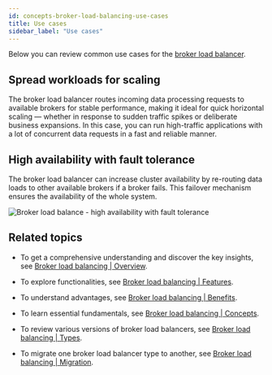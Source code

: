 ```yaml
---
id: concepts-broker-load-balancing-use-cases
title: Use cases
sidebar_label: "Use cases"
---
```


Below you can review common use cases for the [broker load balancer](./concepts-broker-load-balancing-overview.md). 

## Spread workloads for scaling

The broker load balancer routes incoming data processing requests to available brokers for stable performance, making it ideal for quick horizontal scaling — whether in response to sudden traffic spikes or deliberate business expansions. In this case, you can run high-traffic applications with a lot of concurrent data requests in a fast and reliable manner. 

## High availability with fault tolerance

The broker load balancer can increase cluster availability by re-routing data loads to other available brokers if a broker fails. This failover mechanism ensures the availability of the whole system. 

![Broker load balance - high availability with fault tolerance](/assets/broker-load-balancing-7.png)

## Related topics

- To get a comprehensive understanding and discover the key insights, see [Broker load balancing | Overview](./concepts-broker-load-balancing-overview.md). 
  
- To explore functionalities, see [Broker load balancing | Features](./concepts-broker-load-balancing-features.md).

- To understand advantages, see [Broker load balancing | Benefits](./concepts-broker-load-balancing-benefits.md).

- To learn essential fundamentals, see [Broker load balancing | Concepts](./concepts-broker-load-balancing-concepts.md).

- To review various versions of broker load balancers, see [Broker load balancing | Types](./concepts-broker-load-balancing-types.md).

- To migrate one broker load balancer type to another, see [Broker load balancing | Migration](./concepts-broker-load-balancing-migration.md).